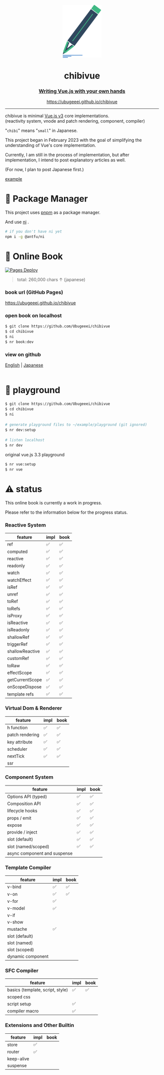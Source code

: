<p align="center">
  <img src="./book/images/logo/logo.png" width="126">
</p>

<div align="center">

<h1>chibivue</h1>

### [**Writing Vue.js with your own hands**](https://ubugeeei.github.io/chibivue)

https://ubugeeei.github.io/chibivue

</div>

---

chibivue is minimal [Vue.js v3](https://github.com/vuejs/core) core implementations.  
(reactivity system, vnode and patch rendering, component, compiler)

"`chibi`" means "`small`" in Japanese.

This project began in February 2023 with the goal of simplifying the understanding of Vue's core implementation.

Currently, I am still in the process of implementation, but after implementation, I intend to post explanatory articles as well.

(For now, I plan to post Japanese first.)

[example](https://github.com/Ubugeeei/chibivue/tree/main/example/app)

# 👜 Package Manager

This project uses [pnpm](https://pnpm.io/) as a package manager.

And use [ni](https://github.com/antfu/ni) .

```sh
# if you don't have ni yet
npm i -g @antfu/ni
```

# 📔 Online Book

[![Pages Deploy](https://github.com/Ubugeeei/chibivue/actions/workflows/deploy.yml/badge.svg?branch=main)](https://github.com/Ubugeeei/chibivue/actions/workflows/deploy.yml)

> total: 260,000 chars ↑ (japanese)

### book url (GitHub Pages)

https://ubugeeei.github.io/chibivue

### open book on localhost

```sh
$ git clone https://github.com/Ubugeeei/chibivue
$ cd chibivue
$ ni
$ nr book:dev
```

### view on github

[English](https://github.com/Ubugeeei/chibivue/tree/main/book/online-book/src/en) | [Japanese](https://github.com/Ubugeeei/chibivue/tree/main/book/online-book/src)
<br/>
<br/>

# 🎥 playground

```sh
$ git clone https://github.com/Ubugeeei/chibivue
$ cd chibivue
$ ni

# generate playground files to ~/example/playground (git ignored)
$ nr dev:setup

# listen localhost
$ nr dev
```

original vue.js 3.3 playground

```sh
$ nr vue:setup
$ nr vue
```

# ⚠️ status

This online book is currently a work in progress.

Please refer to the information below for the progress status.

### Reactive System

| feature         | impl | book |
| --------------- | ---- | ---- |
| ref             | ✅   | ✅   |
| computed        | ✅   | ✅   |
| reactive        | ✅   | ✅   |
| readonly        | ✅   | ✅   |
| watch           | ✅   | ✅   |
| watchEffect     | ✅   | ✅   |
| isRef           | ✅   | ✅   |
| unref           | ✅   | ✅   |
| toRef           | ✅   | ✅   |
| toRefs          | ✅   | ✅   |
| isProxy         | ✅   | ✅   |
| isReactive      | ✅   | ✅   |
| isReadonly      | ✅   | ✅   |
| shallowRef      | ✅   | ✅   |
| triggerRef      | ✅   | ✅   |
| shallowReactive | ✅   | ✅   |
| customRef       | ✅   | ✅   |
| toRaw           | ✅   | ✅   |
| effectScope     | ✅   | ✅   |
| getCurrentScope | ✅   | ✅   |
| onScopeDispose  | ✅   | ✅   |
| template refs   | ✅   | ✅   |

### Virtual Dom & Renderer

| feature         | impl | book |
| --------------- | ---- | ---- |
| h function      | ✅   | ✅   |
| patch rendering | ✅   | ✅   |
| key attribute   | ✅   | ✅   |
| scheduler       | ✅   | ✅   |
| nextTick        | ✅   | ✅   |
| ssr             |      |      |

### Component System

| feature                      | impl | book |
| ---------------------------- | ---- | ---- |
| Options API (typed)          | ✅   | ✅   |
| Composition API              | ✅   | ✅   |
| lifecycle hooks              | ✅   | ✅   |
| props / emit                 | ✅   | ✅   |
| expose                       | ✅   | ✅   |
| provide / inject             | ✅   | ✅   |
| slot (default)               | ✅   | ✅   |
| slot (named/scoped)          | ✅   | ✅   |
| async component and suspense |      |      |

### Template Compiler

| feature           | impl | book |
| ----------------- | ---- | ---- |
| v-bind            | ✅   | ✅   |
| v-on              | ✅   | ✅   |
| v-for             | ✅   |      |
| v-model           | ✅   |      |
| v-if              |      |      |
| v-show            |      |      |
| mustache          | ✅   |      |
| slot (default)    |      |      |
| slot (named)      |      |      |
| slot (scoped)     |      |      |
| dynamic component |      |      |

### SFC Compiler

| feature                          | impl | book |
| -------------------------------- | ---- | ---- |
| basics (template, script, style) | ✅   | ✅   |
| scoped css                       |      |      |
| script setup                     | ✅   |      |
| compiler macro                   | ✅   |      |

### Extensions and Other Builtin

| feature    | impl | book |
| ---------- | ---- | ---- |
| store      | ✅   |      |
| router     | ✅   |      |
| keep-alive |      |      |
| suspense   |      |      |
